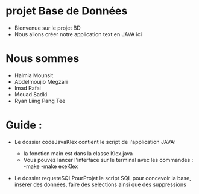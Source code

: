 # projet Base de Données 
- Bienvenue sur le projet BD 
- Nous allons créer notre application text en JAVA ici

# Nous sommes

- Halmia Mounsit
- Abdelmoujib Megzari
- Imad Rafai
- Mouad Sadki
- Ryan Liing Pang Tee

# Guide :
- Le dossier codeJavaKlex contient le script de l'application JAVA:
	- la fonction main est dans la classe Klex.java
	- Vous pouvez lancer l'interface sur le terminal avec les commandes :
			-make 
			-make exeKlex

- Le dossier requeteSQLPourProjet le script SQL pour concevoir la base, insérer des données, faire des selections ainsi que
	des suppressions
